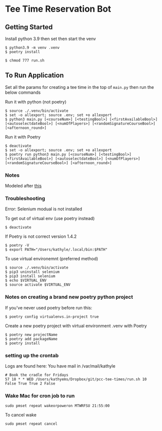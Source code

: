 # Tee Time Reservation Bot


## Getting Started
Install python 3.9 then set then start the venv

```
$ python3.9 -m venv .venv
$ poetry install
```

```
$ chmod 777 run.sh
```

## To Run Application
Set all the params for creating a tee time in the top of `main.py` then run the below commands

Run it with python (not poetry)

```
$ source ./.venv/bin/activate
$ set -o allexport; source .env; set +o allexport
$ python3 main.py [<courseNum>] [<testingBool>] [<firstAvailableBool>] [<autoselectdateBool>] [<numOfPlayers>] [<randomSignatureCourseBool>] [<afternoon_round>]
```

Run it with Poetry

```
$ deactivate
$ set -o allexport; source .env; set +o allexport
$ poetry run python3 main.py [<courseNum>] [<testingBool>] [<firstAvailableBool>] [<autoselectdateBool>] [<numOfPlayers>] [<randomSignatureCourseBool>] [<afternoon_round>]
```


### Notes
Modeled after [this](https://medium.com/@ryujimorita.1009/how-i-built-a-booking-automation-bot-to-get-a-popular-cafe-admission-ticket-851bb2f9eac0)


### Troubleshooting
Error: Selenium modual is not installed

To get out of virtual env (use poetry instead)
```
$ deactivate
```

If Poetry is not correct version 1.4.2
```
$ poetry -V
$ export PATH="/Users/kathyle/.local/bin:$PATH"
```

To use virtual environemnt (preferred method)
```
$ source ./.venv/bin/activate
$ pip3 uninstall selenium
$ pip3 install selenium
$ echo $VIRTUAL_ENV
$ source activate $VIRTUAL_ENV
```


### Notes on creating a brand new poetry python project

If you've never used poetry before run this:

```
$ poetry config virtualenvs.in-project true
```

Create a new poetry project with virtual environment .venv with Poetry
```
$ poetry new projectName
$ poetry add packageName
$ poetry install
```

### setting up the crontab
Logs are found here: You have mail in /var/mail/kathyle
```
# Book the cradle for Fridays
57 18 * * WED /Users/kathyems/Dropbox/git/pcc-tee-times/run.sh 10 False True True 2 False
```

### Wake Mac for cron job to run
```
sudo pmset repeat wakeorpoweron MTWRFSU 21:55:00
```
To cancel wake
```
sudo pmset repeat cancel
```
